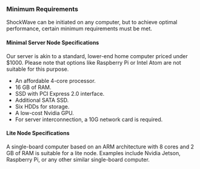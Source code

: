 ### Minimum Requirements

ShockWave can be initiated on any computer, but to achieve optimal performance, certain minimum requirements must be met.

#### Minimal Server Node Specifications

Our server is akin to a standard, lower-end home computer priced under $1000. Please note that options like Raspberry Pi or Intel Atom are not suitable for this purpose.

- An affordable 4-core processor.
- 16 GB of RAM.
- SSD with PCI Express 2.0 interface.
- Additional SATA SSD.
- Six HDDs for storage.
- A low-cost Nvidia GPU.
- For server interconnection, a 10G network card is required.

#### Lite Node Specifications

A single-board computer based on an ARM architecture with 8 cores and 2 GB of RAM is suitable for a lite node. Examples include Nvidia Jetson, Raspberry Pi, or any other similar single-board computer.
